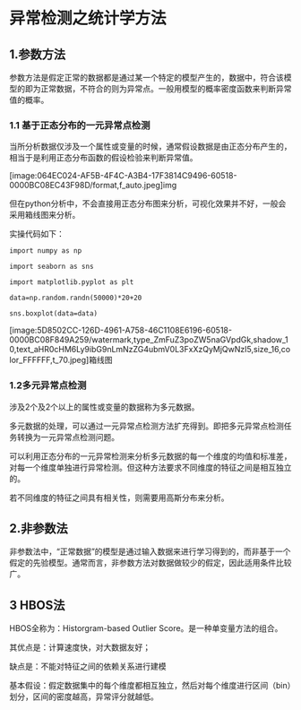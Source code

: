 # 异常检测之统计学方法
## 1.参数方法
参数方法是假定正常的数据都是通过某一个特定的模型产生的，数据中，符合该模型的即为正常数据，不符合的则为异常点。一般用模型的概率密度函数来判断异常值的概率。
### 1.1 基于正态分布的一元异常点检测
当所分析数据仅涉及一个属性或变量的时候，通常假设数据是由正态分布产生的，相当于是利用正态分布函数的假设检验来判断异常值。

[image:064EC024-AF5B-4F4C-A3B4-17F3814C9496-60518-0000BC08EC43F98D/format,f_auto.jpeg]img

但在python分析中，不会直接用正态分布图来分析，可视化效果并不好，一般会采用箱线图来分析。

实操代码如下：

`import numpy as np`

`import seaborn as sns`

`import matplotlib.pyplot as plt`

`data=np.random.randn(50000)*20+20`

`sns.boxplot(data=data)`

[image:5D8502CC-126D-4961-A758-46C1108E6196-60518-0000BC08F849A259/watermark,type_ZmFuZ3poZW5naGVpdGk,shadow_10,text_aHR0cHM6Ly9ibG9nLmNzZG4ubmV0L3FxXzQyMjQwNzI5,size_16,color_FFFFFF,t_70.jpeg]箱线图
### 1.2多元异常点检测
涉及2个及2个以上的属性或变量的数据称为多元数据。

多元数据的处理，可以通过一元异常点检测方法扩充得到。即把多元异常点检测任务转换为一元异常点检测问题。

可以利用正态分布的一元异常检测来分析多元数据的每一个维度的均值和标准差，对每一个维度单独进行异常检测。但这种方法要求不同维度的特征之间是相互独立的。

若不同维度的特征之间具有相关性，则需要用高斯分布来分析。
## 2.非参数法
非参数法中，“正常数据”的模型是通过输入数据来进行学习得到的，而非基于一个假定的先验模型。通常而言，非参数方法对数据做较少的假定，因此适用条件比较广。
## 3 HBOS法
HBOS全称为：Historgram-based Outlier Score。是一种单变量方法的组合。

其优点是：计算速度快，对大数据友好；

缺点是：不能对特征之间的依赖关系进行建模

基本假设：假定数据集中的每个维度都相互独立，然后对每个维度进行区间（bin）划分，区间的密度越高，异常评分就越低。
